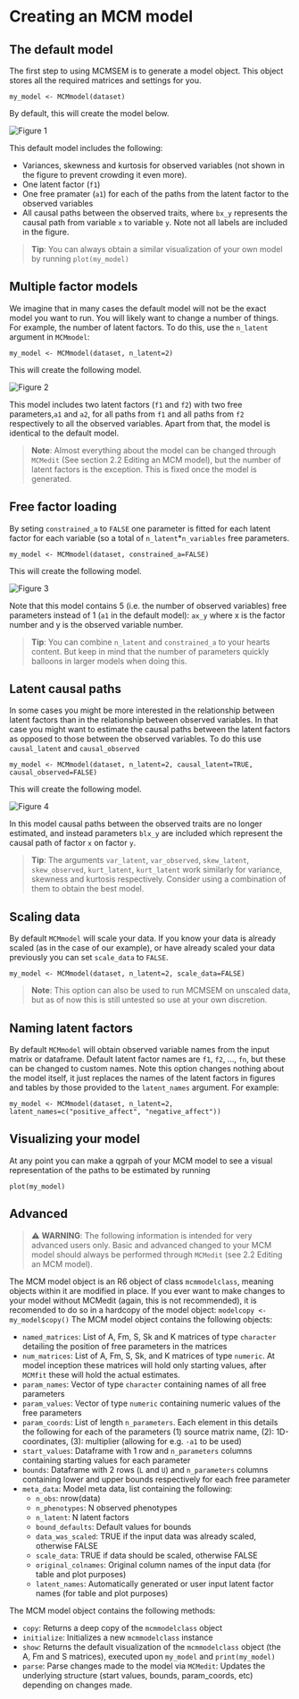 # Creating an MCM model

## The default model
The first step to using MCMSEM is to generate a model object. This object stores all the required matrices and settings for you. 
``` 
my_model <- MCMmodel(dataset)
```

By default, this will create the model below.

![Figure 1](https://raw.githubusercontent.com/zenabtamimy/MCMSEM/dev-torch/imgs/2.1.Figure1.svg)

This default model includes the following:
 - Variances, skewness and kurtosis for observed variables (not shown in the figure to prevent crowding it even more).
 - One latent factor (`f1`)
 - One free pramater (`a1`) for each of the paths from the latent factor to the observed variables
 - All causal paths between the observed traits, where `bx_y` represents the causal path from variable `x` to variable `y`. Note not all labels are included in the figure.

> **Tip**: You can always obtain a similar visualization of your own model by running `plot(my_model)`

## Multiple factor models
We imagine that in many cases the default model will not be the exact model you want to run. You will likely want to change a number of things. For example, the number of latent factors. 
To do this, use the `n_latent` argument in `MCMmodel`:
``` 
my_model <- MCMmodel(dataset, n_latent=2)
```

This will create the following model.

![Figure 2](https://raw.githubusercontent.com/zenabtamimy/MCMSEM/dev-torch/imgs/2.1.Figure2.svg)
 
This model includes two latent factors (`f1` and `f2`) with two free parameters,`a1` and `a2`, for all paths from `f1` and all paths from `f2` respectively to all the observed variables.
Apart from that, the model is identical to the default model.

> **Note**: Almost everything about the model can be changed through `MCMedit` (See section 2.2 Editing an MCM model), but the number of latent factors is the exception. This is fixed once the model is generated. 

## Free factor loading
By seting `constrained_a` to `FALSE` one parameter is fitted for each latent factor for each variable (so a total of `n_latent`*`n_variables` free parameters.
```
my_model <- MCMmodel(dataset, constrained_a=FALSE)
```

This will create the following model.

![Figure 3](https://raw.githubusercontent.com/zenabtamimy/MCMSEM/dev-torch/imgs/2.1.Figure3.svg)
 
Note that this model contains 5 (i.e. the number of observed variables) free parameters instead of 1 (`a1` in the default model): `ax_y` where x is the factor number and y is the observed variable number.

> **Tip**: You can combine `n_latent` and `constrained_a` to your hearts content. But keep in mind that the number of parameters quickly balloons in larger models when doing this.

## Latent causal paths
In some cases you might be more interested in the relationship between latent factors than in the relationship between observed variables.
In that case you might want to estimate the causal paths between the latent factors as opposed to those between the observed variables. To do this use `causal_latent` and `causal_observed`
```
my_model <- MCMmodel(dataset, n_latent=2, causal_latent=TRUE, causal_observed=FALSE)
```

This will create the following model.

![Figure 4](https://raw.githubusercontent.com/zenabtamimy/MCMSEM/dev-torch/imgs/2.1.Figure4.svg)

In this model causal paths between the observed traits are no longer estimated, and instead parameters `blx_y` are included which represent the causal path of factor `x` on factor `y`.

> **Tip**: The arguments `var_latent`, `var_observed`, `skew_latent`, `skew_observed`, `kurt_latent`, `kurt_latent` work similarly for variance, skewness and kurtosis respectively. Consider using a combination of them to obtain the best model.

## Scaling data

By default `MCMmodel` will scale your data. If you know your data is already scaled (as in the case of our example), or have already scaled your data previously you can set `scale_data` to `FALSE`.

``` 
my_model <- MCMmodel(dataset, n_latent=2, scale_data=FALSE)
```

> **Note**: This option can also be used to run MCMSEM on unscaled data, but as of now this is still untested so use at your own discretion.
 
## Naming latent factors

By default `MCMmodel` will obtain observed variable names from the input matrix or dataframe. Default latent factor names are `f1`, `f2`, ..., `fn`, but these can be changed to custom names. 
Note this option changes nothing about the model itself, it just replaces the names of the latent factors in figures and tables by those provided to the `latent_names` argument. For example:
``` 
my_model <- MCMmodel(dataset, n_latent=2, latent_names=c("positive_affect", "negative_affect"))
```

## Visualizing your model

At any point you can make a qgrpah of your MCM model to see a visual representation of the paths to be estimated by running 
```
plot(my_model)
```

## Advanced
> :warning: __WARNING__: The following information is intended for very advanced users only. Basic and advanced changed to your MCM model should always be performed through `MCMedit` (see 2.2 Editing an MCM model).

The MCM model object is an R6 object of class `mcmmodelclass`, meaning objects within it are modified in place. If you ever want to make changes to your model without MCMedit (again, this is not recommended), it is recomended to do so in a hardcopy of the model object: `modelcopy <- my_model$copy()`
The MCM model object contains the following objects:
 - `named_matrices`: List of A, Fm, S, Sk and K matrices of type `character` detailing the position of free parameters in the matrices
 - `num_matrices`: List of A, Fm, S, Sk, and K matrices of type `numeric`. At model inception these matrices will hold only starting values, after `MCMfit` these will hold the actual estimates.
 - `param_names`: Vector of type `character` containing names of all free parameters
 - `param_values`: Vector of type `numeric` containing numeric values of the free parameters
 - `param_coords`: List of length `n_parameters`. Each element in this details the following for each of the parameters (1) source matrix name, (2): 1D-coordinates, (3): multiplier (allowing for e.g. `-a1` to be used)
 - `start_values`: Dataframe with 1 row and `n_parameters` columns containing starting values for each parameter
 - `bounds`: Dataframe with 2 rows (`L` and `U`) and `n_parameters` columns containing lower and upper bounds respectively for each free parameter
 - `meta_data`: Model meta data, list containing the following:
   - `n_obs`: nrow(data)
   - `n_phenotypes`: N observed phenotypes
   - `n_latent`: N latent factors
   - `bound_defaults`: Default values for bounds
   - `data_was_scaled`: TRUE if the input data was already scaled, otherwise FALSE
   - `scale_data`: TRUE if data should be scaled, otherwise FALSE
   - `original_colnames`: Original column names of the input data (for table and plot purposes)
   - `latent_names`: Automatically generated or user input latent factor names (for table and plot purposes) 

The MCM model object contains the following methods:
 - `copy`: Returns a deep copy of the `mcmmodelclass` object
 - `initialize`: Initializes a new `mcmmodelclass` instance
 - `show`: Returns the default visualization of the `mcmmodelclass` object (the A, Fm and S matrices), executed upon `my_model` and `print(my_model)`
 - `parse`: Parse changes made to the model via `MCMedit`: Updates the underlying structure (start values, bounds, param_coords, etc) depending on changes made.